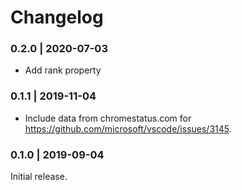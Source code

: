 # Changelog

### 0.2.0 | 2020-07-03

- Add rank property

### 0.1.1 | 2019-11-04

- Include data from chromestatus.com for https://github.com/microsoft/vscode/issues/3145.

### 0.1.0 | 2019-09-04

Initial release.